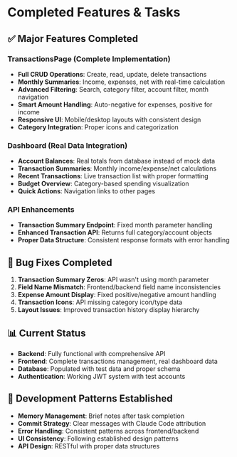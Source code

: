 # Completed Features & Tasks

## ✅ Major Features Completed

### TransactionsPage (Complete Implementation)
- **Full CRUD Operations**: Create, read, update, delete transactions
- **Monthly Summaries**: Income, expenses, net with real-time calculation
- **Advanced Filtering**: Search, category filter, account filter, month navigation
- **Smart Amount Handling**: Auto-negative for expenses, positive for income
- **Responsive UI**: Mobile/desktop layouts with consistent design
- **Category Integration**: Proper icons and categorization

### Dashboard (Real Data Integration)
- **Account Balances**: Real totals from database instead of mock data
- **Transaction Summaries**: Monthly income/expense/net calculations
- **Recent Transactions**: Live transaction list with proper formatting
- **Budget Overview**: Category-based spending visualization
- **Quick Actions**: Navigation links to other pages

### API Enhancements
- **Transaction Summary Endpoint**: Fixed month parameter handling
- **Enhanced Transaction API**: Returns full category/account objects
- **Proper Data Structure**: Consistent response formats with error handling

## 🔧 Bug Fixes Completed
1. **Transaction Summary Zeros**: API wasn't using month parameter
2. **Field Name Mismatch**: Frontend/backend field name inconsistencies
3. **Expense Amount Display**: Fixed positive/negative amount handling
4. **Transaction Icons**: API missing category icon/type data
5. **Layout Issues**: Improved transaction history display hierarchy

## 📊 Current Status
- **Backend**: Fully functional with comprehensive API
- **Frontend**: Complete transactions management, real dashboard data
- **Database**: Populated with test data and proper schema
- **Authentication**: Working JWT system with test accounts

## 🔄 Development Patterns Established
- **Memory Management**: Brief notes after task completion
- **Commit Strategy**: Clear messages with Claude Code attribution
- **Error Handling**: Consistent patterns across frontend/backend
- **UI Consistency**: Following established design patterns
- **API Design**: RESTful with proper data structures